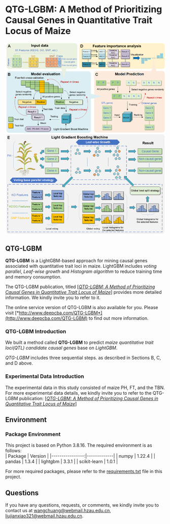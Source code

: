# QTG-LGBM: A Method of Prioritizing Causal Genes in Quantitative Trait Locus of Maize
![QTG-LGBM_summary](imgs/QTG-LGBM_summary.png)

## QTG-LGBM
**QTG-LGBM** is a LightGBM-based approach for mining causal genes associated with quantitative trait loci in maize. LightGBM includes *voting parallel*, *Leaf-wise growth* and *Histogram algorithm* to reduce training time and memory consumption.

The QTG-LGBM publication, titled [*<ins>QTG-LGBM: A Method of Prioritizing Causal Genes in Quantitative Trait Locus of Maize</ins>*] provides more detailed information. We kindly invite you to refer to it.

The online service version of QTG-LGBM is also available for you. Please visit [*http://www.deepcba.com/QTG-LGBM*](http://www.deepcba.com/QTG-LGBM) to find out more information.

### QTG-LGBM Introduction
We built a method called **QTG-LGBM** to predict *maize quantitative trait loci(QTL) candidate causal genes* base on *LightGBM*.

*QTG-LGBM* includes three sequential steps. as described in Sections B, C, and D above.

### Experimental Data Introduction
The experimental data in this study consisted of maize PH, FT, and the TBN.
For more experimental data details, we kindly invite you to refer to the QTG-LGBM publication:  [*<ins>QTG-LGBM: A Method of Prioritizing Causal Genes in Quantitative Trait Locus of Maize</ins>*]

## Environment  
### Package Environment
This project is based on Python 3.8.16. The required environment is as follows:  
|    Package      |    Version  |
|----------------:|-------------|
|    numpy        |    1.22.4   |
|    pandas       |    1.3.4    |
|    lightgbm     |    3.3.1    |
|    scikit-learn |    1.0.1    |  

For more required packages, please refer to the [requirements.txt](requirements.txt) file in this project.

## Questions
If you have any questions, requests, or comments, we kindly invite you to contact us at [wangchuang@webmail.hzau.edu.cn](wangchuang@webmail.hzau.edu.cn), [liujianxiao321@webmail.hzau.edu.cn](liujianxiao321@webmail.hzau.edu.cn).
